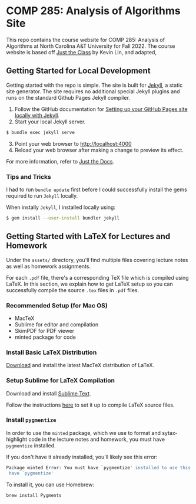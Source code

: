 # COMP 285: Analysis of Algorithms Site

This repo contains the course website for COMP 285: Analysis of Algorithms at North Carolina A&T University for Fall 2022. The course website is based off [Just the Class](https://github.com/kevinlin1/just-the-class/generate) by Kevin Lin, and adapted,


## Getting Started for Local Development

Getting started with the repo is simple. The site is built for [Jekyll](https://jekyllrb.com), a static site generator. The site requires no additional special Jekyll plugins and runs on the standard Github Pages Jekyll compiler.

1. Follow the GitHub documentation for [Setting up your GitHub Pages site locally with Jekyll](https://help.github.com/en/articles/setting-up-your-github-pages-site-locally-with-jekyll).
2. Start your local Jekyll server.
```bash
$ bundle exec jekyll serve
```
3. Point your web browser to [http://localhost:4000](http://localhost:4000)
4. Reload your web browser after making a change to preview its effect.

For more information, refer to [Just the Docs](https://pmarsceill.github.io/just-the-docs/).


### Tips and Tricks

I had to run `bundle update` first before I could successfully install the gems required to run `Jekyll` locally.

When instally `Jekyll`, I installed locally using:

```sh
$ gem install --user-install bundler jekyll
```

## Getting Started with LaTeX for Lectures and Homework

Under the `assets/` directory, you'll find multiple files covering lecture notes as well as homework assignments. 

For each `.pdf` file, there's a corresponding TeX file which is compiled using LaTeX. In this section, we explain how to get LaTeX setup so you can successfully compile the source `.tex` files in `.pdf` files.

### Recommended Setup (for Mac OS)
- MacTeX
- Sublime for editor and compilation
- SkimPDF for PDF viewer
- minted package for code

### Install Basic LaTeX Distribution

[Download](https://www.tug.org/mactex/mactex-download.html) and install the latest MacTeX distribution of LaTeX. 

### Setup Sublime for LaTeX Compilation

Download and install [Sublime Text](https://www.sublimetext.com/).

Follow the instructions [here](http://individual.utoronto.ca/dobronyi/latexsublime.html) to set it up to compile LaTeX source files.

### Install `pygmentize`
In order to use the `minted` package, which we use to format and sytax-highlight code in the lecture notes and homework, you must have `pygmentize` installed.

If you don't have it already installed, you'll likely see this error:
```sh
Package minted Error: You must have `pygmentize' installed to use this package.
 have `pygmentize' 
```

To install it, you can use Homebrew:

```sh
brew install Pygments
```

